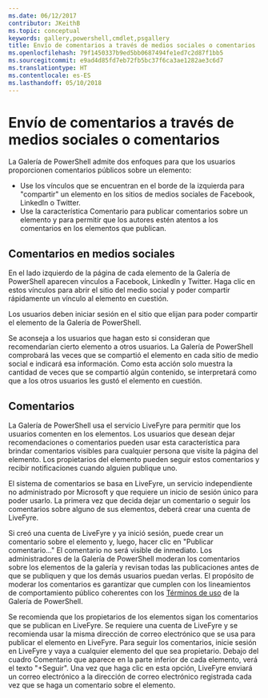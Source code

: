 ```yaml
---
ms.date: 06/12/2017
contributor: JKeithB
ms.topic: conceptual
keywords: gallery,powershell,cmdlet,psgallery
title: Envío de comentarios a través de medios sociales o comentarios
ms.openlocfilehash: 79f1450337b9ed5bb0687494fe1ed7c2d87f1bb5
ms.sourcegitcommit: e9ad4d85fd7eb72fb5bc37f6ca3ae1282ae3c6d7
ms.translationtype: HT
ms.contentlocale: es-ES
ms.lasthandoff: 05/10/2018
---
```

# <a name="providing-feedback-via-social-media-or-comments"></a>Envío de comentarios a través de medios sociales o comentarios

La Galería de PowerShell admite dos enfoques para que los usuarios proporcionen comentarios públicos sobre un elemento:

- Use los vínculos que se encuentran en el borde de la izquierda para "compartir" un elemento en los sitios de medios sociales de Facebook, LinkedIn o Twitter.
- Use la característica Comentario para publicar comentarios sobre un elemento y para permitir que los autores estén atentos a los comentarios en los elementos que publican.

## <a name="social-media-feedback"></a>Comentarios en medios sociales

En el lado izquierdo de la página de cada elemento de la Galería de PowerShell aparecen vínculos a Facebook, LinkedIn y Twitter.
Haga clic en estos vínculos para abrir el sitio del medio social y poder compartir rápidamente un vínculo al elemento en cuestión.

Los usuarios deben iniciar sesión en el sitio que elijan para poder compartir el elemento de la Galería de PowerShell.

Se aconseja a los usuarios que hagan esto si consideran que recomendarían cierto elemento a otros usuarios.
La Galería de PowerShell comprobará las veces que se compartió el elemento en cada sitio de medio social e indicará esa información.
Como esta acción solo muestra la cantidad de veces que se compartió algún contenido, se interpretará como que a los otros usuarios les gustó el elemento en cuestión.


## <a name="comments"></a>Comentarios

La Galería de PowerShell usa el servicio LiveFyre para permitir que los usuarios comenten en los elementos.
Los usuarios que desean dejar recomendaciones o comentarios pueden usar esta característica para brindar comentarios visibles para cualquier persona que visite la página del elemento.
Los propietarios del elemento pueden seguir estos comentarios y recibir notificaciones cuando alguien publique uno.

El sistema de comentarios se basa en LiveFyre, un servicio independiente no administrado por Microsoft y que requiere un inicio de sesión único para poder usarlo.
La primera vez que decida dejar un comentario o seguir los comentarios sobre alguno de sus elementos, deberá crear una cuenta de LiveFyre.

Si creó una cuenta de LiveFyre y ya inició sesión, puede crear un comentario sobre el elemento y, luego, hacer clic en "Publicar comentario..." El comentario no será visible de inmediato.
Los administradores de la Galería de PowerShell moderan los comentarios sobre los elementos de la galería y revisan todas las publicaciones antes de que se publiquen y que los demás usuarios puedan verlas.
El propósito de moderar los comentarios es garantizar que cumplen con los lineamientos de comportamiento público coherentes con los [Términos de uso](https://www.powershellgallery.com/policies/Terms) de la Galería de PowerShell.

Se recomienda que los propietarios de los elementos sigan los comentarios que se publican en LiveFyre.
Se requiere una cuenta de LiveFyre y se recomienda usar la misma dirección de correo electrónico que se usa para publicar el elemento en LiveFyre.
Para seguir los comentarios, inicie sesión en LiveFyre y vaya a cualquier elemento del que sea propietario.
Debajo del cuadro Comentario que aparece en la parte inferior de cada elemento, verá el texto "+Seguir".
Una vez que haga clic en esta opción, LiveFyre enviará un correo electrónico a la dirección de correo electrónico registrada cada vez que se haga un comentario sobre el elemento.